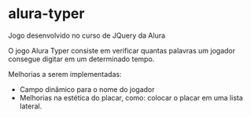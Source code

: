 # alura-typer
Jogo desenvolvido no curso de JQuery da Alura

O jogo Alura Typer consiste em verificar quantas palavras um jogador consegue digitar em um determinado tempo.

Melhorias a serem implementadas:
- Campo dinâmico para o nome do jogador
- Melhorias na estética do placar, como: colocar o placar em uma lista lateral.
